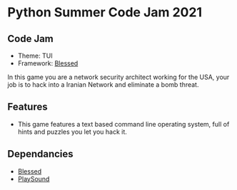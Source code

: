 # Python Summer Code Jam 2021
## Code Jam
* Theme: TUI
* Framework: [Blessed](https://github.com/chjj/blessed)

In this game you are a network security architect working for the USA, your job is to hack into a Iranian Network and eliminate a bomb threat.

## Features
* This game features a text based command line operating system, full of hints and puzzles you let you hack it.



## Dependancies
* [Blessed](https://github.com/chjj/blessed)
* [PlaySound](https://github.com/TaylorSMarks/playsound)

